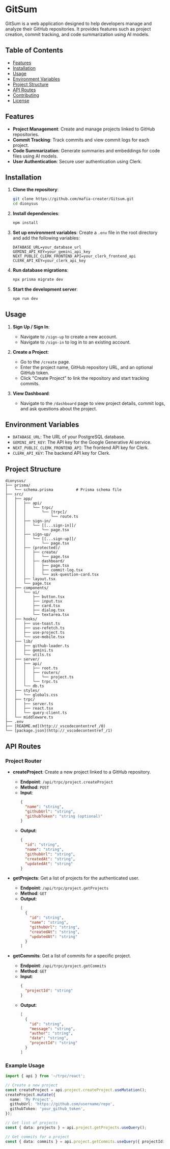 # GitSum
GitSum is a web application designed to help developers manage and analyze their GitHub repositories. It provides features such as project creation, commit tracking, and code summarization using AI models.

## Table of Contents

- [Features](#features)
- [Installation](#installation)
- [Usage](#usage)
- [Environment Variables](#environment-variables)
- [Project Structure](#project-structure)
- [API Routes](#api-routes)
- [Contributing](#contributing)
- [License](#license)

## Features

- **Project Management**: Create and manage projects linked to GitHub repositories.
- **Commit Tracking**: Track commits and view commit logs for each project.
- **Code Summarization**: Generate summaries and embeddings for code files using AI models.
- **User Authentication**: Secure user authentication using Clerk.

## Installation

1. **Clone the repository**:
    ```bash
    git clone https://github.com/mafia-creater/Gitsum.git
    cd dionysus
    ```

2. **Install dependencies**:
    ```bash
    npm install
    ```

3. **Set up environment variables**:
    Create a `.env` file in the root directory and add the following variables:
    ```env
    DATABASE_URL=your_database_url
    GEMINI_API_KEY=your_gemini_api_key
    NEXT_PUBLIC_CLERK_FRONTEND_API=your_clerk_frontend_api
    CLERK_API_KEY=your_clerk_api_key
    ```

4. **Run database migrations**:
    ```bash
    npx prisma migrate dev
    ```

5. **Start the development server**:
    ```bash
    npm run dev
    ```

## Usage

1. **Sign Up / Sign In**:
    - Navigate to `/sign-up` to create a new account.
    - Navigate to `/sign-in` to log in to an existing account.

2. **Create a Project**:
    - Go to the `/create` page.
    - Enter the project name, GitHub repository URL, and an optional GitHub token.
    - Click "Create Project" to link the repository and start tracking commits.

3. **View Dashboard**:
    - Navigate to the `/dashboard` page to view project details, commit logs, and ask questions about the project.

## Environment Variables

- `DATABASE_URL`: The URL of your PostgreSQL database.
- `GEMINI_API_KEY`: The API key for the Google Generative AI service.
- `NEXT_PUBLIC_CLERK_FRONTEND_API`: The frontend API key for Clerk.
- `CLERK_API_KEY`: The backend API key for Clerk.

## Project Structure

```plaintext
dionysus/
├── prisma/
│   └── schema.prisma          # Prisma schema file
├── src/
│   ├── app/
│   │   ├── api/
│   │   │   └── trpc/
│   │   │       └── [trpc]/
│   │   │           └── route.ts
│   │   ├── sign-in/
│   │   │   └── [[...sign-in]]/
│   │   │       └── page.tsx
│   │   ├── sign-up/
│   │   │   └── [[...sign-up]]/
│   │   │       └── page.tsx
│   │   ├── (protected)/
│   │   │   ├── create/
│   │   │   │   └── page.tsx
│   │   │   ├── dashboard/
│   │   │   │   ├── page.tsx
│   │   │   │   ├── commit-log.tsx
│   │   │   │   └── ask-question-card.tsx
│   │   ├── layout.tsx
│   │   └── page.tsx
│   ├── components/
│   │   └── ui/
│   │       ├── button.tsx
│   │       ├── input.tsx
│   │       ├── card.tsx
│   │       ├── dialog.tsx
│   │       └── textarea.tsx
│   ├── hooks/
│   │   ├── use-toast.ts
│   │   ├── use-refetch.ts
│   │   ├── use-project.ts
│   │   └── use-mobile.tsx
│   ├── lib/
│   │   ├── github-loader.ts
│   │   ├── gemini.ts
│   │   └── utils.ts
│   ├── server/
│   │   ├── api/
│   │   │   ├── root.ts
│   │   │   ├── routers/
│   │   │   │   └── project.ts
│   │   │   └── trpc.ts
│   │   └── db.ts
│   ├── styles/
│   │   └── globals.css
│   ├── trpc/
│   │   ├── server.ts
│   │   ├── react.tsx
│   │   └── query-client.ts
│   └── middleware.ts
├── .env
├── [README.md](http://_vscodecontentref_/0)
└── [package.json](http://_vscodecontentref_/1)
```

## API Routes

### Project Router

- **createProject**: Create a new project linked to a GitHub repository.
  - **Endpoint**: `/api/trpc/project.createProject`
  - **Method**: `POST`
  - **Input**:
    ```json
    {
      "name": "string",
      "githubUrl": "string",
      "githubToken": "string (optional)"
    }
    ```
  - **Output**:
    ```json
    {
      "id": "string",
      "name": "string",
      "githubUrl": "string",
      "createdAt": "string",
      "updatedAt": "string"
    }
    ```

- **getProjects**: Get a list of projects for the authenticated user.
  - **Endpoint**: `/api/trpc/project.getProjects`
  - **Method**: `GET`
  - **Output**:
    ```json
    [
      {
        "id": "string",
        "name": "string",
        "githubUrl": "string",
        "createdAt": "string",
        "updatedAt": "string"
      }
    ]
    ```

- **getCommits**: Get a list of commits for a specific project.
  - **Endpoint**: `/api/trpc/project.getCommits`
  - **Method**: `GET`
  - **Input**:
    ```json
    {
      "projectId": "string"
    }
    ```
  - **Output**:
    ```json
    [
      {
        "id": "string",
        "message": "string",
        "author": "string",
        "date": "string",
        "projectId": "string"
      }
    ]
    ```

### Example Usage

```typescript
import { api } from '~/trpc/react';

// Create a new project
const createProject = api.project.createProject.useMutation();
createProject.mutate({
  name: 'My Project',
  githubUrl: 'https://github.com/username/repo',
  githubToken: 'your_github_token',
});

// Get list of projects
const { data: projects } = api.project.getProjects.useQuery();

// Get commits for a project
const { data: commits } = api.project.getCommits.useQuery({ projectId: 'project_id' });

